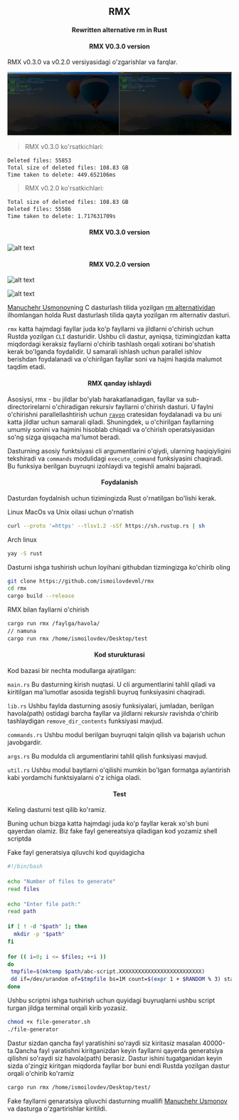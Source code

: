 <h2 align="center">RMX</h2>

<h4 align="center">Rewritten alternative rm in Rust</h4>


<h4 align="center">RMX V0.3.0 version</h4>

RMX v0.3.0 va v0.2.0 versiyasidagi o'zgarishlar va farqlar.

![alt text](https://github.com/ismoilovdevml/alternative-rm/blob/master/assets/rmx-v0.3.0.png)

>RMX v0.3.0 ko'rsatkichlari:
```
Deleted files: 55853
Total size of deleted files: 108.83 GB
Time taken to delete: 449.652106ms
```
>RMX v0.2.0 ko'rsatkichlari:
```
Total size of deleted files: 108.83 GB
Deleted files: 55586
Time taken to delete: 1.717631709s
````

<h4 align="center">RMX V0.3.0 version</h4>

![alt text](https://github.com/ismoilovdevml/alternative-rm/blob/master/assets/rmx-v0.3.0-view.png)

<h4 align="center">RMX V0.2.0 version</h4>

![alt text](https://github.com/ismoilovdevml/alternative-rm/blob/master/assets/rmx-v0.2.0.png)

![alt text](https://github.com/ismoilovdevml/alternative-rm/blob/master/assets/rmx-v0.2.0-working.png)



[Manuchehr Usmonov](https://github.com/yetimdasturchi)ning C dasturlash tilida yozilgan [rm alternatividan](https://telegra.ph/rm-remove-uchun-qolbola-alternativ-01-07) ilhomlangan holda Rust dasturlash tilida qayta yozilgan rm alternativ dasturi.


`rmx` katta hajmdagi fayllar juda ko'p fayllarni va jildlarni o'chirish uchun Rustda yozilgan `CLI` dasturidir. Ushbu cli dastur, ayniqsa, tizimingizdan katta miqdordagi keraksiz fayllarni o'chirib tashlash orqali xotirani bo'shatish kerak bo'lganda foydalidir. U samarali ishlash uchun parallel ishlov berishdan foydalanadi va o'chirilgan fayllar soni va hajmi haqida malumot taqdim etadi.

<h4 align="center">RMX qanday ishlaydi</h4>

Asosiysi, rmx - bu jildlar bo'ylab harakatlanadigan, fayllar va sub-directorirelarni o'chiradigan rekursiv fayllarni o'chirish dasturi. U faylni o'chirishni parallellashtirish uchun [`rayon`](https://crates.io/crates/rayon) cratesidan foydalanadi va bu uni katta jildlar uchun samarali qiladi. Shuningdek, u o'chirilgan fayllarning umumiy sonini va hajmini hisoblab chiqadi va o'chirish operatsiyasidan so'ng sizga qisqacha ma'lumot beradi.

Dasturning asosiy funktsiyasi cli argumentlarini o'qiydi, ularning haqiqiyligini tekshiradi va `commands` modulidagi `execute_command` funksiyasini chaqiradi. Bu funksiya berilgan buyruqni izohlaydi va tegishli amalni bajaradi.

<h4 align="center">Foydalanish</h4>

Dasturdan foydalnish uchun tizimingizda Rust o'rnatilgan bo'lishi kerak.

Linux MacOs va Unix oilasi uchun o'rnatish
```bash
curl --proto '=https' --tlsv1.2 -sSf https://sh.rustup.rs | sh
```
Arch linux
```bash
yay -S rust
```

Dasturni ishga tushirish uchun loyihani githubdan tizmingizga ko'chirib oling

```bash
git clone https://github.com/ismoilovdevml/rmx 
cd rmx
cargo build --release
```

RMX bilan fayllarni o'chirish
```bash
cargo run rmx /faylga/havola/
// namuna
cargo run rmx /home/ismoilovdev/Desktop/test
```

 
<h4 align="center">Kod sturukturasi</h4>

Kod bazasi bir nechta modullarga ajratilgan:

`main.rs` Bu dasturning kirish nuqtasi. U cli argumentlarini tahlil qiladi va kiritilgan ma'lumotlar asosida tegishli buyruq funksiyasini chaqiradi. 

`lib.rs` Ushbu faylda dasturning asosiy funksiyalari, jumladan, berilgan havola(path) ostidagi barcha fayllar va jildlarni rekursiv ravishda oʻchirib tashlaydigan `remove_dir_contents` funksiyasi mavjud.

`commands.rs` Ushbu modul berilgan buyruqni talqin qilish va bajarish uchun javobgardir.

`args.rs` Bu modulda cli argumentlarini tahlil qilish funksiyasi mavjud.

`util.rs` Ushbu modul baytlarni o'qilishi mumkin bo'lgan formatga aylantirish kabi yordamchi funktsiyalarni o'z ichiga oladi.

<h4 align="center">Test</h4>

Keling dasturni test qilib ko'ramiz.

Buning uchun bizga katta hajmdagi juda ko'p fayllar kerak xo'sh buni qayerdan olamiz. Biz fake fayl genereatsiya qiladigan kod yozamiz shell scriptda

Fake fayl generatsiya qiluvchi kod quyidagicha

```bash
#!/bin/bash

echo "Number of files to generate"
read files

echo "Enter file path:"
read path

if [ ! -d "$path" ]; then
  mkdir -p "$path"
fi

for (( i=0; i <= $files; ++i ))
do
 tmpfile=$(mktemp $path/abc-script.XXXXXXXXXXXXXXXXXXXXXXXXXX)
 dd if=/dev/urandom of=$tmpfile bs=1M count=$(expr 1 + $RANDOM % 3) status=progress
done
```
Ushbu scriptni ishga tushirish uchun quyidagi buyruqlarni ushbu script turgan jildga terminal orqali kirib yozasiz.

```bash
chmod +x file-generator.sh
./file-generator
```
Dastur sizdan qancha fayl yaratishini so'raydi siz kiritasiz masalan 40000-ta.Qancha fayl yaratishni kiritganizdan keyin fayllarni qayerda generatsiya qilishni so'raydi siz havola(path) berasiz. Dastur ishini tugatganidan keyin sizda o'zingiz kiritgan miqdorda fayllar bor buni endi Rustda yozilgan dastur orqali o'chirib ko'ramiz

```bash
cargo run rmx /home/ismoilovdev/Desktop/test/
```
Fake fayllarni genaratsiya qiluvchi dasturning muallifi [Manuchehr Usmonov](https://manu.uno/) va dasturga o'zgartirishlar kiritildi.

